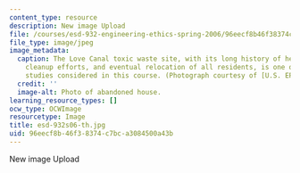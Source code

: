 ```yaml
---
content_type: resource
description: New image Upload
file: /courses/esd-932-engineering-ethics-spring-2006/96eecf8b46f38374c7bca3084500a43b_esd-932s06-th.jpg
file_type: image/jpeg
image_metadata:
  caption: The Love Canal toxic waste site, with its long history of health effects,
    cleanup efforts, and eventual relocation of all residents, is one of the case
    studies considered in this course. (Photograph courtesy of [U.S. EPA](http://www.epa.gov/).)
  credit: ''
  image-alt: Photo of abandoned house.
learning_resource_types: []
ocw_type: OCWImage
resourcetype: Image
title: esd-932s06-th.jpg
uid: 96eecf8b-46f3-8374-c7bc-a3084500a43b
---
```

New image Upload

